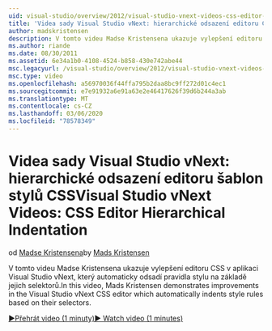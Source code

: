 ```yaml
---
uid: visual-studio/overview/2012/visual-studio-vnext-videos-css-editor-hierarchical-indentation
title: 'Videa sady Visual Studio vNext: hierarchické odsazení editoru CSS | Microsoft Docs'
author: madskristensen
description: V tomto videu Madse Kristensena ukazuje vylepšení editoru CSS v aplikaci Visual Studio vNext, který automaticky odsadí pravidla stylu na základě jejich Selecto...
ms.author: riande
ms.date: 08/30/2011
ms.assetid: 6e34a1b0-4108-4524-b858-430e742abe44
msc.legacyurl: /visual-studio/overview/2012/visual-studio-vnext-videos-css-editor-hierarchical-indentation
msc.type: video
ms.openlocfilehash: a56970036f44ffa795b2daa8bc9ff272d01c4ec1
ms.sourcegitcommit: e7e91932a6e91a63e2e46417626f39d6b244a3ab
ms.translationtype: MT
ms.contentlocale: cs-CZ
ms.lasthandoff: 03/06/2020
ms.locfileid: "78578349"
---
```

# <a name="visual-studio-vnext-videos-css-editor-hierarchical-indentation"></a><span data-ttu-id="9a22b-103">Videa sady Visual Studio vNext: hierarchické odsazení editoru šablon stylů CSS</span><span class="sxs-lookup"><span data-stu-id="9a22b-103">Visual Studio vNext Videos: CSS Editor Hierarchical Indentation</span></span>

<span data-ttu-id="9a22b-104">od [Madse Kristensena](https://github.com/madskristensen)</span><span class="sxs-lookup"><span data-stu-id="9a22b-104">by [Mads Kristensen](https://github.com/madskristensen)</span></span>

<span data-ttu-id="9a22b-105">V tomto videu Madse Kristensena ukazuje vylepšení editoru CSS v aplikaci Visual Studio vNext, který automaticky odsadí pravidla stylu na základě jejich selektorů.</span><span class="sxs-lookup"><span data-stu-id="9a22b-105">In this video, Mads Kristensen demonstrates improvements in the Visual Studio vNext CSS editor which automatically indents style rules based on their selectors.</span></span>

[<span data-ttu-id="9a22b-106">&#9654;Přehrát video (1 minuty)</span><span class="sxs-lookup"><span data-stu-id="9a22b-106">&#9654; Watch video (1 minutes)</span></span>](https://channel9.msdn.com/Blogs/ASP-NET-Site-Videos/visual-studio-vnext-videos-css-editor-hierarchical-indentation)

